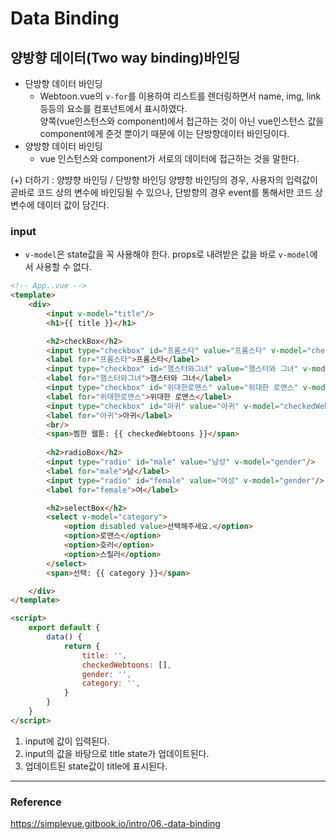 # Data Binding
## 양방향 데이터(Two way binding)바인딩
- 단방향 데이터 바인딩
  - Webtoon.vue의 `v-for`를 이용하여 리스트를 렌더링하면서 name, img, link 등등의 요소를 컴포넌트에서 표시하였다.<br/>양쪽(vue인스턴스와 component)에서 접근하는 것이 아닌 vue인스턴스 값을 component에게 준것 뿐이기 때문에 이는 단방향데이터 바인딩이다. 
- 양방향 데이터 바인딩
  - vue 인스턴스와 component가 서로의 데이터에 접근하는 것을 말한다.

(+) 더하기 : 양뱡향 바인딩 / 단방향 바인딩
양뱡항 바인딩의 경우, 사용자의 입력값이 곧바로 코드 상의 변수에 바인딩될 수 있으나, 단방향의 경우 event를 통해서만 코드 상 변수에 데이터 값이 담긴다.

### input
- `v-model`은 state값을 꼭 사용해야 한다. props로 내려받은 값을 바로 `v-model`에서 사용할 수 없다.
``` html
<!-- App..vue -->
<template>
    <div>
        <input v-model="title"/>
        <h1>{{ title }}</h1>

        <h2>checkBox</h2>
        <input type="checkbox" id="프롬스타" value="프롬스타" v-model="checkedWebtoons"/>
        <label for="프롬스타">프롬스타</label>
        <input type="checkbox" id="햄스터와그녀" value="햄스터와 그녀" v-model="checkedWebtoons"/>
		<label for="햄스터와그녀">햄스터와 그녀</label>
		<input type="checkbox" id="위대한로맨스" value="위대한 로맨스" v-model="checkedWebtoons"/>
		<label for="위대한로맨스">위대한 로맨스</label>
		<input type="checkbox" id="아귀" value="아귀" v-model="checkedWebtoons"/>
		<label for="아귀">아귀</label>
        <br/>
        <span>찜한 웹툰: {{ checkedWebtoons }}</span>
        
        <h2>radioBox</h2>
        <input type="radio" id="male" value="남성" v-model="gender"/>
        <label for="male">남</label>
        <input type="radio" id="female" value="여성" v-model="gender"/>
        <label for="female">여</label>

        <h2>selectBox</h2>
        <select v-model="category">
            <option disabled value>선택해주세요.</option>
            <option>로맨스</option>
            <option>호러</option>
            <option>스릴러</option>
        </select>
        <span>선택: {{ category }}</span>

    </div>
</template>

<script>
    export default {
        data() {
            return {
                title: '',
                checkedWebtoons: [],
                gender: '',
                category: '',
            }
        }
    }
</script>
```
1. input에 값이 입력된다.
2. input의 값을 바탕으로 title state가 업데이트된다.
3. 업데이트된 state값이 title에 표시된다.


---
### Reference
https://simplevue.gitbook.io/intro/06.-data-binding